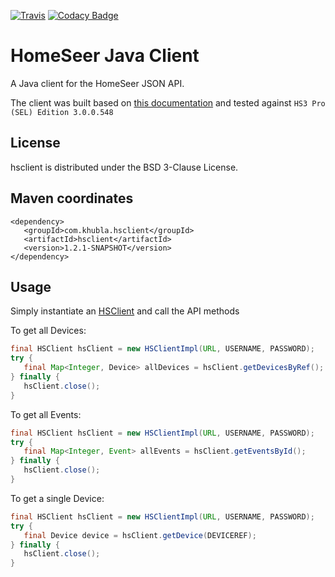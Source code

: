 [![Travis](https://travis-ci.org/teverett/hsclient.svg?branch=master)](https://travis-ci.org/teverett/hsclient)
[![Codacy Badge](https://api.codacy.com/project/badge/Grade/8ed69ebaffaa4cf5a78a79d8ac5a3113)](https://www.codacy.com/manual/teverett/hsclient?utm_source=github.com&amp;utm_medium=referral&amp;utm_content=teverett/hsclient&amp;utm_campaign=Badge_Grade)


HomeSeer Java Client
========

A Java client for the HomeSeer JSON API.

The client was built based on [this documentation](https://homeseer.com/support/homeseer/HS3/hs3sdk.pdf) and tested against `HS3 Pro (SEL) Edition 3.0.0.548`

License
-------------------

hsclient is distributed under the BSD 3-Clause License.

Maven coordinates
-------------------

```
<dependency>
   <groupId>com.khubla.hsclient</groupId>
   <artifactId>hsclient</artifactId>
   <version>1.2.1-SNAPSHOT</version>
</dependency>
```


Usage
-------------------

Simply instantiate an [HSClient](https://github.com/teverett/hsclient/blob/master/src/main/java/com/khubla/hsclient/HSClient.java) and call the API methods

To get all Devices:

```java
final HSClient hsClient = new HSClientImpl(URL, USERNAME, PASSWORD);
try {
   final Map<Integer, Device> allDevices = hsClient.getDevicesByRef();
} finally {
   hsClient.close();
}
```

To get all Events:

```java
final HSClient hsClient = new HSClientImpl(URL, USERNAME, PASSWORD);
try {
   final Map<Integer, Event> allEvents = hsClient.getEventsById();
} finally {
   hsClient.close();
}
```

To get a single Device:

```java
final HSClient hsClient = new HSClientImpl(URL, USERNAME, PASSWORD);
try {
   final Device device = hsClient.getDevice(DEVICEREF);
} finally {
   hsClient.close();
}
```
